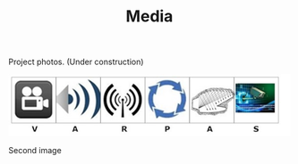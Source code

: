 ﻿---
layout: page
title: Media
permalink: /Media/
---



<p>Project photos. (Under construction)</p>

<img src = "/images/Logo Big.jpg" alt = "/images/Logo of Varpas.png"/>

<p>Second image </p>




